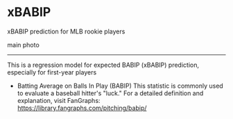 # xBABIP
xBABIP prediction for MLB rookie players<br>

main photo

---

This is a regression model for expected BABIP (xBABIP) prediction, especially for first-year players

- Batting Average on Balls In Play (BABIP)
This statistic is commonly used to evaluate a baseball hitter's "luck."
For a detailed definition and explanation, visit FanGraphs: https://library.fangraphs.com/pitching/babip/


